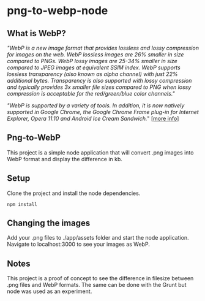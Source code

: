 png-to-webp-node
================

## What is WebP?

*"WebP is a new image format that provides lossless and lossy compression for images on the web. WebP lossless images are 26% smaller in size compared to PNGs. WebP lossy images are 25-34% smaller in size compared to JPEG images at equivalent SSIM index. WebP supports lossless transparency (also known as alpha channel) with just 22% additional bytes. Transparency is also supported with lossy compression and typically provides 3x smaller file sizes compared to PNG when lossy compression is acceptable for the red/green/blue color channels."* 

*"WebP is supported by a variety of tools. In addition, it is now natively supported in Google Chrome, the Google Chrome Frame plug-in for Internet Explorer, Opera 11.10 and Android Ice Cream Sandwich.*" [[more info]](https://developers.google.com/speed/webp/)

## Png-to-WebP

This project is a simple node application that will convert .png images into WebP format and display the difference in kb. 

## Setup
Clone the project and install the node dependencies.

```
npm install
```

## Changing the images
Add your .png files to ./app/assets folder and start the node application. Navigate to localhost:3000 to see your images as WebP.

## Notes

This project is a proof of concept to see the difference in filesize between .png files and WebP formats.
The same can be done with the Grunt but node was used as an experiment.

